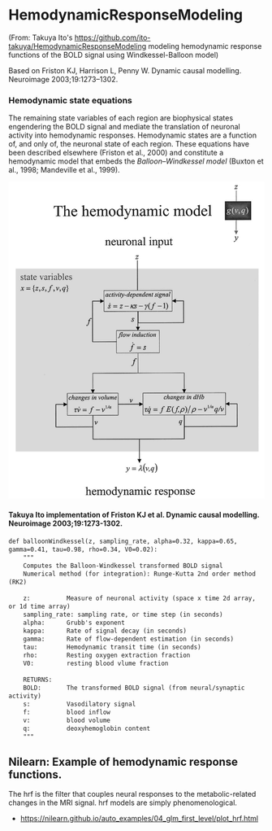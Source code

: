 # HemodynamicResponseModeling

(From: Takuya Ito's https://github.com/ito-takuya/HemodynamicResponseModeling
modeling hemodynamic response functions of the BOLD signal using Windkessel-Balloon model)

Based on Friston KJ, Harrison L, Penny W. Dynamic causal modelling. Neuroimage 2003;19:1273–1302.


### Hemodynamic state equations

The remaining state variables of each region are biophysical states engendering the BOLD signal and mediate the
translation of neuronal activity into hemodynamic responses. Hemodynamic states are a function of, and only of,
the neuronal state of each region. These equations have been described elsewhere (Friston et al., 2000) and constitute a
hemodynamic model that embeds the _Balloon–Windkessel model_ (Buxton et al., 1998; Mandeville et al., 1999). 

![img](assets/hemodynamic_model.png)



#### Takuya Ito implementation of Friston KJ et al. Dynamic causal modelling. Neuroimage 2003;19:1273-1302.
```
def balloonWindkessel(z, sampling_rate, alpha=0.32, kappa=0.65, gamma=0.41, tau=0.98, rho=0.34, V0=0.02):
    """
    Computes the Balloon-Windkessel transformed BOLD signal
    Numerical method (for integration): Runge-Kutta 2nd order method (RK2)

    z:          Measure of neuronal activity (space x time 2d array, or 1d time array)
    sampling_rate: sampling rate, or time step (in seconds)
    alpha:      Grubb's exponent
    kappa:      Rate of signal decay (in seconds)
    gamma:      Rate of flow-dependent estimation (in seconds)
    tau:        Hemodynamic transit time (in seconds)
    rho:        Resting oxygen extraction fraction
    V0:         resting blood vlume fraction

    RETURNS:
    BOLD:       The transformed BOLD signal (from neural/synaptic activity)
    s:          Vasodilatory signal
    f:          blood inflow
    v:          blood volume
    q:          deoxyhemoglobin content
    """
```


## Nilearn: Example of hemodynamic response functions.

The hrf is the filter that couples neural responses to the metabolic-related changes in the MRI signal. hrf models are simply phenomenological.
- https://nilearn.github.io/auto_examples/04_glm_first_level/plot_hrf.html
